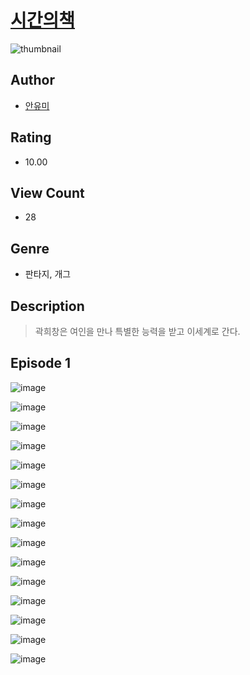 # [시간의책](https://comic.naver.com/challenge/list?titleId=810206)
![thumbnail](https://image-comic.pstatic.net/user_contents_data/challenge_comic/2023/05/23/291120/upload_7003721055000028513_480x623.jpeg)

## Author
- [안유미](https://comic.naver.com/artistTitle?id=291120)

## Rating
- 10.00

## View Count
- 28

## Genre
- 판타지, 개그

## Description
> 곽희창은 여인을 만나 특별한 능력을 받고 이세계로 간다.


## Episode 1
![image](https://image-comic.pstatic.net/user_contents_data/challenge_comic/2023/05/23/291120/upload_4050762891030259302.jpeg)

![image](https://image-comic.pstatic.net/user_contents_data/challenge_comic/2023/05/23/291120/upload_3834921968071107378.jpeg)

![image](https://image-comic.pstatic.net/user_contents_data/challenge_comic/2023/05/23/291120/upload_7221579607451985202.jpeg)

![image](https://image-comic.pstatic.net/user_contents_data/challenge_comic/2023/05/23/291120/upload_7077796282976515120.jpeg)

![image](https://image-comic.pstatic.net/user_contents_data/challenge_comic/2023/05/23/291120/upload_3544724579410994018.jpeg)

![image](https://image-comic.pstatic.net/user_contents_data/challenge_comic/2023/05/23/291120/upload_7377515425977938745.jpeg)

![image](https://image-comic.pstatic.net/user_contents_data/challenge_comic/2023/05/23/291120/upload_7003434112596980789.jpeg)

![image](https://image-comic.pstatic.net/user_contents_data/challenge_comic/2023/05/23/291120/upload_3617905869181825842.jpeg)

![image](https://image-comic.pstatic.net/user_contents_data/challenge_comic/2023/05/23/291120/upload_3979039360353843252.jpeg)

![image](https://image-comic.pstatic.net/user_contents_data/challenge_comic/2023/05/23/291120/upload_3631648845352428644.jpeg)

![image](https://image-comic.pstatic.net/user_contents_data/challenge_comic/2023/05/23/291120/upload_4063712758512968502.jpeg)

![image](https://image-comic.pstatic.net/user_contents_data/challenge_comic/2023/05/23/291120/upload_3991371465591317555.jpeg)

![image](https://image-comic.pstatic.net/user_contents_data/challenge_comic/2023/05/23/291120/upload_3991095702035260464.jpeg)

![image](https://image-comic.pstatic.net/user_contents_data/challenge_comic/2023/05/23/291120/upload_7221910565549193571.jpeg)

![image](https://image-comic.pstatic.net/user_contents_data/challenge_comic/2023/05/23/291120/upload_3834306228774842678.jpeg)
